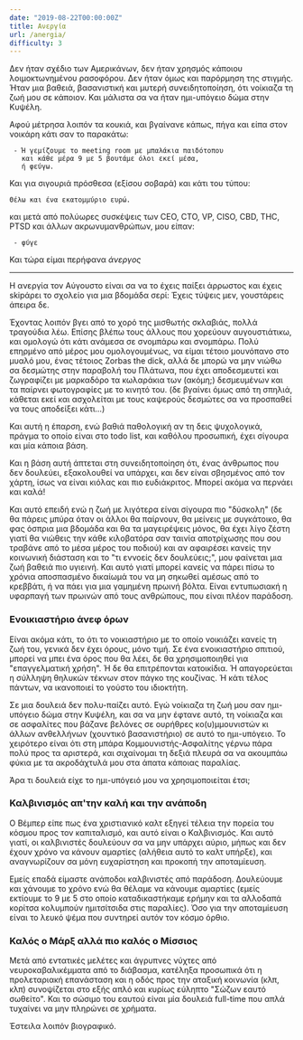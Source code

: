 ```yaml
---
date: "2019-08-22T00:00:00Z"
title: Ανεργία
url: /anergia/
difficulty: 3
---
```



Δεν ήταν σχέδιο των Αμερικάνων, δεν ήταν χρησμός κάποιου λοιμοκτωνημένου ρασοφόρου. Δεν ήταν όμως και παρόρμηση της στιγμής.
Ήταν μια βαθειά, βασανιστική και μυτερή συνειδητοποίηση, ότι νοίκιαζα τη ζωή μου σε κάποιον.
Και μάλιστα σα να ήταν ημι-υπόγειο δώμα στην Κυψέλη.

Αφού μέτρησα λοιπόν τα κουκιά, και βγαίνανε κάπως, πήγα και είπα στον νοικάρη κάτι σαν το παρακάτω:

```
 - Ή γεμίζουμε το meeting room με μπαλάκια παιδότοπου
   και κάθε μέρα 9 με 5 βουτάμε όλοι εκεί μέσα,
   ή φεύγω.
```

Και για σιγουριά πρόσθεσα (εξίσου σοβαρά) και κάτι του τύπου:

```
Θέλω και ένα εκατομμύριο ευρώ.
```

και μετά από πολύωρες συσκέψεις των CEO, CTO, VP, CISO, CBD, THC, PTSD και άλλων ακρωνυμανθρώπων, μου είπαν:

```
 - φύγε
```

Και τώρα είμαι περήφανα *άνεργος*

----

Η ανεργία τον Αύγουστο είναι σα να το έχεις παίξει άρρωστος και έχεις skipάρει το σχολείο για μια βδομάδα σερί:
Έχεις τύψεις μεν, γουστάρεις άπειρα δε.

Έχοντας λοιπόν βγει από το χορό της μισθωτής σκλαβιάς, πολλά τραγούδια λέω.
Επίσης βλέπω τους άλλους που χορεύουν αυγουστιάτικω, και ομολογώ ότι κάτι ανάμεσα σε σνομπάρω και σνομπάρω.
Πολύ επηρμένο από μέρος μου ομολογουμένως, να είμαι τέτοιο μουνόπανο στο μυαλό μου, ένας τέτοιος Zorbas the dick,
αλλά δε μπορώ να μην νιώθω σα δεσμώτης στην παραβολή του Πλάτωνα,
που έχει αποδεσμευτεί και ζωγραφίζει με μαρκαδόρο τα κωλαράκια των (ακόμη;) δεσμευμένων και τα παίρνει φωτογραφίες με το κινητό του.
(δε βγαίνει όμως από τη σπηλιά, κάθεται εκεί και ασχολείται με τους καψερούς δεσμώτες σα να προσπαθεί να τους αποδείξει κάτι...)

Και αυτή η έπαρση, ενώ βαθιά παθολογική αν τη δεις ψυχολογικά, πράγμα το οποίο είναι στο todo list, και καθόλου προσωπική,
έχει σίγουρα και μία κάποια βάση.

Και η βάση αυτή άπτεται στη συνειδητοποίηση ότι, ένας άνθρωπος που δεν δουλεύει,
εξακολουθεί να υπάρχει, και δεν είναι σβησμένος από τον χάρτη, ίσως να είναι κιόλας και πιο ευδιάκριτος.
Μπορεί ακόμα να περνάει και καλά!

Και αυτό επειδή ενώ η ζωή με λιγότερα είναι σίγουρα πιο "δύσκολη" (δε θα πάρεις μπύρα όταν οι άλλοι θα παίρνουν, θα μείνεις με συγκάτοικο, θα φας όσπρια μια βδομάδα και θα τα μαγειρέψεις μόνος, θα έχει λίγο ζέστη γιατί θα νιώθεις την κάθε κιλοβατόρα σαν ταινία αποτρίχωσης που σου τραβάνε από το μέσα μέρος του ποδιού) και αν αφαιρέσει κανείς την κοινωνική διάσταση και το 
"τι εννοείς δεν δουλεύεις;", μου φαίνεται μια ζωή βαθειά πιο υγιεινή.
Και αυτό γιατί μπορεί κανείς να πάρει πίσω το χρόνια αποσπασμένο δικαίωμά του να μη σηκωθεί αμέσως από το κρεββάτι,
ή να πάει για μια γαμημένη πρωινή βόλτα. Είναι εντυπωσιακή η υφαρπαγή των πρωινών από τους ανθρώπους, που είναι πλέον παράδοση.


### Ενοικιαστήριο άνεφ όρων

Είναι ακόμα κάτι, το ότι το νοικιαστήριο με το οποίο νοικιάζει κανείς τη ζωή του, γενικά δεν έχει όρους, μόνο τιμή.
Σε ένα ενοικιαστήριο σπιτιού, μπορεί να μπει ένα όρος που θα λέει, δε θα χρησιμοποιηθεί για "επαγγελματική χρήση".
Ή δε θα επιτρέπονται κατοικίδια. Ή απαγορεύεται η σύλληψη θηλυκών τέκνων στον πάγκο της κουζίνας.
Ή κάτι τέλος πάντων, να ικανοποιεί το γούστο του ιδιοκτήτη.

Σε μια δουλειά δεν πολυ-παίζει αυτό. Εγώ νοίκιαζα τη ζωή μου σαν ημι-υπόγειο δώμα στην Κυψέλη,
και σα να μην έφτανε αυτό, τη νοίκιαζα και σε ασφαλίτες που βάζανε βελόνες σε ουρήθρες κο(υ)μμουνιστών κι άλλων ανθελλήνων (χουντικό βασανιστήριο) σε αυτό το ημι-υπόγειο.
Το χειρότερο είναι ότι στη μπάρα Κομμουνιστής-Ασφαλίτης γέρνω πάρα πολύ προς τα αριστερά,
και σιχαίνομαι τη δεξιά πλευρά σα να ακουμπάω φύκια με τα ακροδάχτυλά μου στα άπατα κάποιας παραλίας.

Άρα τι δουλειά είχε το ημι-υπόγειό μου να χρησιμοποιείται έτσι;



### Καλβινισμός απ'την καλή και την ανάποδη

Ο Βέμπερ είπε πως ένα χριστιανικό καλτ εξηγεί τέλεια την πορεία του κόσμου προς τον καπιταλισμό, και αυτό είναι ο Καλβινισμός.
Και αυτό γιατί, οι καλβινιστές δουλεύουν σα να μην υπάρχει αύριο,
μήπως και δεν έχουν χρόνο να κάνουν αμαρτίες (αλήθεια αυτό το καλτ υπήρξε),
και αναγνωρίζουν σα μόνη ευχαρίστηση και προκοπή την αποταμίευση.

Εμείς επαδά είμαστε ανάποδοι καλβινιστές από παράδοση.
Δουλεύουμε και χάνουμε το χρόνο ενώ θα θέλαμε να κάνουμε αμαρτίες
(εμείς εκτίουμε το 9 με 5 στο οποίο καταδικαστήκαμε ερήμην και τα αλλοδαπά κορίτσα κολυμπούν ημιτσίτσιδα στις παραλίες).
Όσο για την αποταμίευση είναι το λευκό ψέμα που συντηρεί αυτόν τον κόσμο όρθιο.



### Καλός ο Μάρξ αλλά πιο καλός ο Μίσσιος

Μετά από εντατικές μελέτες και άγρυπνες νύχτες από νευροκαβαλικέμματα από το διάβασμα, κατέληξα προσωπικά ότι η προλεταριακή επανάσταση και η οδός προς την αταξική κοινωνία (κλπ, κλπ) συνοψίζεται στο εξής απλό και κυρίως εύληπτο "Σώζων εαυτό σωθείτο".
Και το σώσιμο του εαυτού είναι μία δουλειά full-time που απλά τυχαίνει να μην πληρώνει σε χρήματα.

Έστειλα λοιπόν βιογραφικό. 
